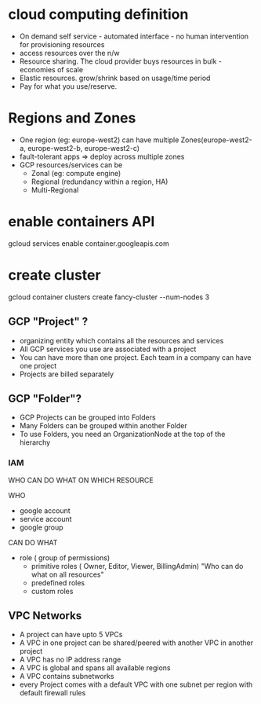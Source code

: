 # cloud computing definition

- On demand self service - automated interface - no human intervention for provisioning resources
- access resources over the n/w
- Resource sharing. The cloud provider buys resources in bulk - economies of scale
- Elastic resources. grow/shrink based on usage/time period
- Pay for what you use/reserve.

# Regions and Zones

- One region (eg: europe-west2) can have multiple Zones(europe-west2-a, europe-west2-b, europe-west2-c)
- fault-tolerant apps => deploy across multiple zones
- GCP resources/services can be
  - Zonal (eg: compute engine)
  - Regional (redundancy within a region, HA)
  - Multi-Regional

# enable containers API

gcloud services enable container.googleapis.com

# create cluster

gcloud container clusters create fancy-cluster --num-nodes 3

## GCP "Project" ?

- organizing entity which contains all the resources and services
- All GCP services you use are associated with a project
- You can have more than one project. Each team in a company can have one project
- Projects are billed separately

## GCP "Folder"?

- GCP Projects can be grouped into Folders
- Many Folders can be grouped within another Folder
- To use Folders, you need an OrganizationNode at the top of the hierarchy

### IAM

WHO CAN DO WHAT ON WHICH RESOURCE

WHO

- google account
- service account
- google group

CAN DO WHAT

- role ( group of permissions)
  - primitive roles ( Owner, Editor, Viewer, BillingAdmin) "Who can do what on all resources"
  - predefined roles
  - custom roles

## VPC Networks

- A project can have upto 5 VPCs
- A VPC in one project can be shared/peered with another VPC in another project
- A VPC has no IP address range
- A VPC is global and spans all available regions
- A VPC contains subnetworks
- every Project comes with a default VPC with one subnet per region with default firewall rules
